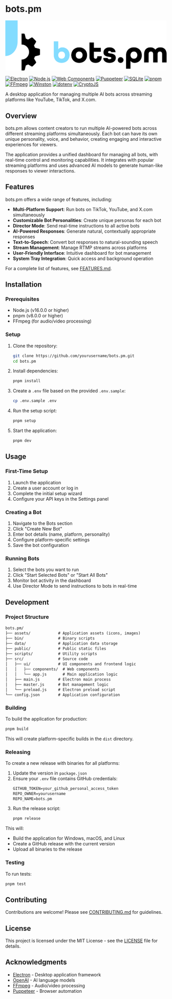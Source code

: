 # bots.pm

![bots.pm Logo](public/logo.bots.black.svg)

[![Electron](https://img.shields.io/badge/Electron-47848F?logo=electron&logoColor=fff&style=for-the-badge)](https://www.electronjs.org/)
[![Node.js](https://img.shields.io/badge/Node.js-339933?logo=nodedotjs&logoColor=fff&style=for-the-badge)](https://nodejs.org/)
[![Web Components](https://img.shields.io/badge/Web%20Components-29ABE2?logo=webcomponents.org&logoColor=fff&style=for-the-badge)](https://www.webcomponents.org/)
[![Puppeteer](https://img.shields.io/badge/Puppeteer-40B5A4?logo=puppeteer&logoColor=fff&style=for-the-badge)](https://pptr.dev/)
[![SQLite](https://img.shields.io/badge/SQLite-003B57?logo=sqlite&logoColor=fff&style=for-the-badge)](https://www.sqlite.org/)
[![pnpm](https://img.shields.io/badge/pnpm-F69220?logo=pnpm&logoColor=fff&style=for-the-badge)](https://pnpm.io/)
[![FFmpeg](https://img.shields.io/badge/FFmpeg-007808?logo=ffmpeg&logoColor=fff&style=for-the-badge)](https://ffmpeg.org/)
[![Winston](https://img.shields.io/badge/Winston-231F20?logo=winston&logoColor=fff&style=for-the-badge)](https://github.com/winstonjs/winston)
[![dotenv](https://img.shields.io/badge/dotenv-ECD53F?logo=dotenv&logoColor=000&style=for-the-badge)](https://github.com/motdotla/dotenv)
[![CryptoJS](https://img.shields.io/badge/CryptoJS-000000?logo=crypto&logoColor=fff&style=for-the-badge)](https://github.com/brix/crypto-js)

A desktop application for managing multiple AI bots across streaming platforms like YouTube, TikTok, and X.com.

## Overview

bots.pm allows content creators to run multiple AI-powered bots across different streaming platforms simultaneously. Each bot can have its own unique personality, voice, and behavior, creating engaging and interactive experiences for viewers.

The application provides a unified dashboard for managing all bots, with real-time control and monitoring capabilities. It integrates with popular streaming platforms and uses advanced AI models to generate human-like responses to viewer interactions.

## Features

bots.pm offers a wide range of features, including:

- **Multi-Platform Support**: Run bots on TikTok, YouTube, and X.com simultaneously
- **Customizable Bot Personalities**: Create unique personas for each bot
- **Director Mode**: Send real-time instructions to all active bots
- **AI-Powered Responses**: Generate natural, contextually appropriate responses
- **Text-to-Speech**: Convert bot responses to natural-sounding speech
- **Stream Management**: Manage RTMP streams across platforms
- **User-Friendly Interface**: Intuitive dashboard for bot management
- **System Tray Integration**: Quick access and background operation

For a complete list of features, see [FEATURES.md](FEATURES.md).

## Installation

### Prerequisites

- Node.js (v16.0.0 or higher)
- pnpm (v8.0.0 or higher)
- FFmpeg (for audio/video processing)

### Setup

1. Clone the repository:
   ```bash
   git clone https://github.com/yourusername/bots.pm.git
   cd bots.pm
   ```

2. Install dependencies:
   ```bash
   pnpm install
   ```

3. Create a `.env` file based on the provided `.env.sample`:
   ```bash
   cp .env.sample .env
   ```

4. Run the setup script:
   ```bash
   pnpm setup
   ```

5. Start the application:
   ```bash
   pnpm dev
   ```

## Usage

### First-Time Setup

1. Launch the application
2. Create a user account or log in
3. Complete the initial setup wizard
4. Configure your API keys in the Settings panel

### Creating a Bot

1. Navigate to the Bots section
2. Click "Create New Bot"
3. Enter bot details (name, platform, personality)
4. Configure platform-specific settings
5. Save the bot configuration

### Running Bots

1. Select the bots you want to run
2. Click "Start Selected Bots" or "Start All Bots"
3. Monitor bot activity in the dashboard
4. Use Director Mode to send instructions to bots in real-time

## Development

### Project Structure

```
bots.pm/
├── assets/            # Application assets (icons, images)
├── bin/               # Binary scripts
├── data/              # Application data storage
├── public/            # Public static files
├── scripts/           # Utility scripts
├── src/               # Source code
│   ├── ui/            # UI components and frontend logic
│   │   ├── components/  # Web components
│   │   └── app.js       # Main application logic
│   ├── main.js        # Electron main process
│   ├── master.js      # Bot management logic
│   └── preload.js     # Electron preload script
└── config.json        # Application configuration
```

### Building

To build the application for production:

```bash
pnpm build
```

This will create platform-specific builds in the `dist` directory.

### Releasing

To create a new release with binaries for all platforms:

1. Update the version in `package.json`
2. Ensure your `.env` file contains GitHub credentials:
   ```
   GITHUB_TOKEN=your_github_personal_access_token
   REPO_OWNER=yourusername
   REPO_NAME=bots.pm
   ```
3. Run the release script:
   ```bash
   pnpm release
   ```

This will:
- Build the application for Windows, macOS, and Linux
- Create a GitHub release with the current version
- Upload all binaries to the release

### Testing

To run tests:

```bash
pnpm test
```

## Contributing

Contributions are welcome! Please see [CONTRIBUTING.md](CONTRIBUTING.md) for guidelines.

## License

This project is licensed under the MIT License - see the [LICENSE](LICENSE) file for details.

## Acknowledgments

- [Electron](https://www.electronjs.org/) - Desktop application framework
- [OpenAI](https://openai.com/) - AI language models
- [FFmpeg](https://ffmpeg.org/) - Audio/video processing
- [Puppeteer](https://pptr.dev/) - Browser automation
